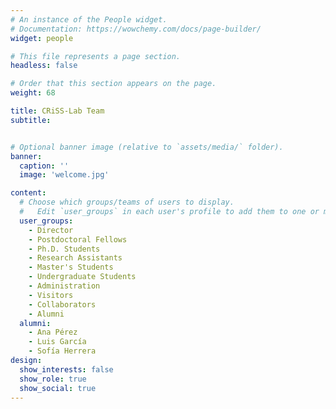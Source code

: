 ```yaml
---
# An instance of the People widget.
# Documentation: https://wowchemy.com/docs/page-builder/
widget: people

# This file represents a page section.
headless: false

# Order that this section appears on the page.
weight: 68

title: CRiSS-Lab Team
subtitle:


# Optional banner image (relative to `assets/media/` folder).
banner:
  caption: ''
  image: 'welcome.jpg'

content:
  # Choose which groups/teams of users to display.
  #   Edit `user_groups` in each user's profile to add them to one or more of these groups.
  user_groups:
    - Director
    - Postdoctoral Fellows
    - Ph.D. Students
    - Research Assistants
    - Master's Students
    - Undergraduate Students
    - Administration
    - Visitors
    - Collaborators
    - Alumni
  alumni:
    - Ana Pérez
    - Luis García
    - Sofía Herrera
design:
  show_interests: false
  show_role: true
  show_social: true
---
```

